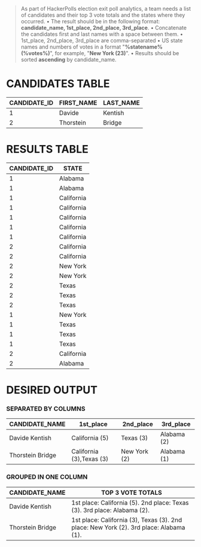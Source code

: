 > As part of HackerPolls election exit poll analytics, a team needs a list of candidates and their top 3 vote totals and the states where they occurred.
• The result should be in the following format: __candidate_name, 1st_place, 2nd_place, 3rd_place__.
• Concatenate the candidates first and last names with a space between them.
• 1st_place, 2nd_place, 3rd_place are comma-separated 
• US state names and numbers of votes in a format "__%statename% (%votes%)__", for example, "__New York (23)__".
• Results should be sorted __ascending__ by candidate_name.

# CANDIDATES TABLE
|CANDIDATE_ID|FIRST_NAME|LAST_NAME|
|------------|----------|---------|
|1           |Davide    |Kentish  |
|2           |Thorstein |Bridge   |

# RESULTS TABLE
|CANDIDATE_ID|STATE     |
|------------|----------|
|1           |Alabama   |
|1           |Alabama   |
|1           |California|
|1           |California|
|1           |California|
|1           |California|
|1           |California|
|2           |California|
|2           |California|
|2           |New York  |
|2           |New York  |
|2           |Texas     |
|2           |Texas     |
|2           |Texas     |
|1           |New York  |
|1           |Texas     |
|1           |Texas     |
|1           |Texas     |
|2           |California|
|2           |Alabama   |

# DESIRED OUTPUT 
### SEPARATED BY COLUMNS
|CANDIDATE_NAME  |1st_place               |2nd_place   |3rd_place  |
|----------------|------------------------|------------|-----------|
|Davide Kentish  |California (5)          |Texas (3)   |Alabama (2)|
|Thorstein Bridge|California (3),Texas (3)|New York (2)|Alabama (1)|

### GROUPED IN ONE COLUMN
|CANDIDATE_NAME  |TOP 3 VOTE TOTALS                                                                     |
|----------------|--------------------------------------------------------------------------------------|
|Davide Kentish  |1st place: California (5). 2nd place: Texas (3). 3rd place: Alabama (2).              |
|Thorstein Bridge|1st place: California (3), Texas (3). 2nd place: New York (2). 3rd place: Alabama (1).|
